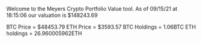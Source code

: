 Welcome to the Meyers Crypto Portfolio Value tool. 
As of 09/15/21 at 18:15:06 our valuation is $148243.69 

BTC Price = $48453.79
 ETH Price = $3593.57
BTC Holdings = 1.06BTC
 ETH holdings = 26.960005962ETH 
